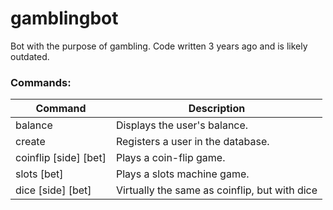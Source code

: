 # gamblingbot
Bot with the purpose of gambling. Code written 3 years ago and is likely outdated.

### Commands:

| Command               | Description                                   |
|-----------------------|-----------------------------------------------|
| balance               | Displays the user's balance.                  |
| create                | Registers a user in the database.             |
| coinflip [side] [bet] | Plays a coin-flip game.                       |
| slots [bet]           | Plays a slots machine game.                   |
| dice [side] [bet]     | Virtually the same as coinflip, but with dice |
